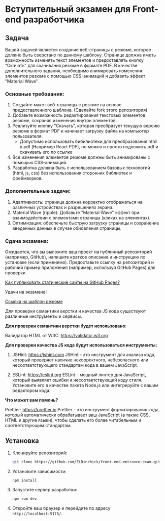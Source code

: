 # Вступительный экзамен для Front-end разработчика

## Задача

Вашей задачей является создание веб-страницы с резюме, которое должно быть сверстано по данному шаблону. Страница должна иметь возможность изменять текст элементов и предоставлять кнопку "Скачать" для скачивания резюме в формате PDF. В качестве дополнительного задания, необходимо анимировать изменения элементов резюме с помощью CSS-анимаций и добавить эффект "Material Wave".

### Основные требования:

1. Создайте макет веб-страницы с резюме на основе предоставленного шаблона. (Сделайте fork этого репозитория)
2. Добавьте возможность редактирования текстовых элементов резюме, сохраняя изменения внутри элементов.
3. Реализуйте кнопку "Скачать", которая преобразует текущую версию резюме в формат PDF и начинает загрузку файла на компьютер пользователя.
    - Допустимо использовать бибилиотеки для преобразования html в pdf (Например React PDF), но можно и просто подложить pdf и скачивать его по ссылке
4. Все изменения элементов резюме должны быть анимированы с помощью CSS-анимаций.
5. Разработка должна быть с использованием базовых технологий (html, js, css) без использования сторонних библиотек и фреймворков.

### Дополнительные задачи:

1. Адаптивность: страница должна корректно отображаться на различных устройствах и разрешениях экрана.
2. Material Wave (ripple): Добавьте "Material Wave" эффект при взаимодействии с элементами страницы (кликах на элементах).
3. Оптимизация: обеспечьте быструю загрузку страницы и сохранение введенных данных в случае обновления страницы.

### Сдача экзамена:

Ожидается, что вы выложите ваш проект на публичный репозиторий (например, GitHub), напишите краткое описание и инструкцию по установке (если применимо). Предоставьте ссылку на репозиторий и рабочий пример приложения (например, используя GitHub Pages) для проверки.

[Как публиковать статические сайты на GitHub Pages?](https://docs.github.com/en/pages/getting-started-with-github-pages/creating-a-github-pages-site)

Удачи на экзамене!

[Ссылка на шаблон резюме](https://www.figma.com/design/0lCK90FekbMPNJOOUuiIV8/exam-cv?node-id=0-3&t=51CUbfwKNoVYLV1V-1)

Для проверки семантики верстки и качества JS кода существуют различные инструменты и сервисы.

**Для проверки семантики верстки будет использовано:**

Валидатор HTML от W3C: https://validator.w3.org

**Для проверки качества JS кода будут использоваться инструменты:**

1. JSHint: https://jshint.com
   JSHint - это инструмент для анализа кода, который проверяет наличие некорректного, небезопасного или несоответствующего стандартам кода в вашем JavaScript.

2. ESLint: https://eslint.org
   ESLint - мощный линтер для JavaScript, который выявляет ошибки и несоответствующий коду стиля. Установите его в качестве пакета Node.js или интегрируйте с вашим редактором кода.

**Что может вам помочь?**

Prettier: https://prettier.io
Prettier - это инструмент форматирования кода, который автоматически обрабатывает ваш JavaScript (а также CSS, HTML и другие языки), чтобы сделать его более читабельным и соответствующим стандартам.

## Установка

1. Клонируйте репозиторий:

    ```bash
    git clone https://github.com/ZiDinchick/front-end-entrance-exam.git
    ```

2. Установите зависимости:

    ```bash
    npm install
    ```

3. Запустите сервер разработки:

    ```bash
    npm run dev
    ```

4. Откройте ваш браузер и перейдите по адресу `http://localhost:5173/`.
